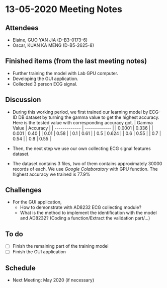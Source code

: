 # 13-05-2020 Meeting Notes

## Attendees
- Elaine, GUO YAN JIA (D-B3-0173-6)
- Oscar, KUAN KA MENG (D-B5-2625-8)

## Finished items (from the last meeting notes)
- Further training the model with Lab GPU computer.
- Developing the GUI application.
- Collected 3 person ECG signal.

## Discussion
- During this working period, we first trained our learning model by ECG-ID DB dataset by turning the gamma value to get the highest accuracy. Here is the tested value with corresponding accuracy got.
| Gamma Value  | Accuracy |
| ------------- | ------------- |
|    0.0001    |    0.336    |
|    0.001    |    0.40    |
|    0.01    |    0.58    |
|    0.1    |    0.61    |
|    0.5    |    0.624    |
|    0.6    |    0.55    |
|    0.7    |    0.54    |
|    0.8    |    0.55    |

- Then, the next step we use our own collecting ECG signal features dataset.
- The dataset contains 3 files, two of them contains approximately 30000 records of each. We use *Google Colaboratory* with GPU function. The highest accuracy we trained is 77.9%

## Challenges
- For the GUI application, 
  - How to demonstrate with AD8232 ECG collecting module?
  - What is the method to implement the identification with the model and AD8232? (Coding a function/Extract the validation part/…)

## To do
- [ ] Finish the remaining part of the training model
- [ ] Finish the GUI application

## Schedule
- Next Meeting: May 2020 (if necessary)
